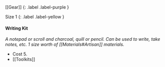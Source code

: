 [[Gear]]
{: .label .label-purple }

Size 1
{: .label .label-yellow }

#### Writing Kit
_A notepad or scroll and charcoal, quill or pencil. Can be used to write, take notes, etc. 1 size worth of [[Materials#Artisan]] materials._

- Cost 5.
- [[Toolkits]]
